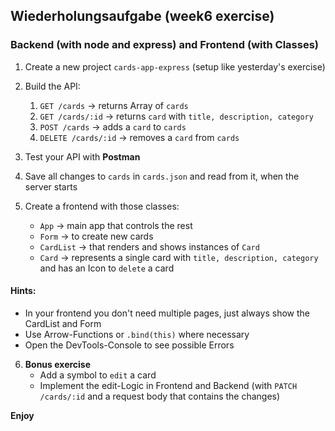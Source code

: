 ## Wiederholungsaufgabe (week6 exercise)

### Backend (with node and express) and Frontend (with Classes)

1. Create a new project `cards-app-express` (setup like yesterday's exercise)

2. Build the API:

   1. `GET /cards` &rarr; returns Array of `cards`
   2. `GET /cards/:id` &rarr; returns `card` with `title, description, category`
   3. `POST /cards` &rarr; adds a `card` to `cards`
   4. `DELETE /cards/:id` &rarr; removes a `card` from `cards`

3. Test your API with **Postman**

4. Save all changes to `cards` in `cards.json` and read from it, when the server starts

5. Create a frontend with those classes:
   - `App` &rarr; main app that controls the rest
   - `Form` &rarr; to create new cards
   - `CardList` &rarr; that renders and shows instances of `Card`
   - `Card` &rarr; represents a single card with `title, description, category`
     and has an Icon to `delete` a card

#### Hints:

- In your frontend you don't need multiple pages, just always show the CardList and Form
- Use Arrow-Functions or `.bind(this)` where necessary
- Open the DevTools-Console to see possible Errors

6. **Bonus exercise**
   - Add a symbol to `edit` a card
   - Implement the edit-Logic in Frontend and Backend (with `PATCH /cards/:id`
     and a request body that contains the changes)

**Enjoy**
